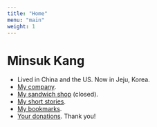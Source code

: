```yaml
---
title: "Home"
menu: "main"
weight: 1
---
```

# Minsuk Kang
- Lived in China and the US. Now in Jeju, Korea.
- [My company](https://en.jagunbae.com).
- [My sandwich shop](https://reviews.cheesylazy.com/) (closed).
- [My short stories](https://kangmins.uk).
- [My bookmarks](https://links.kangminsuk.com/bookmarks/shared).
- [Your donations](https://liberapay.com/Kang/). Thank you!